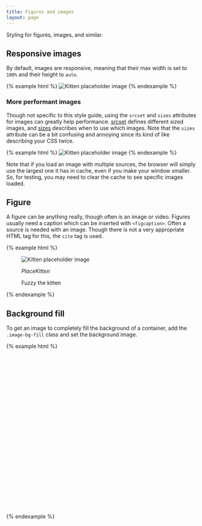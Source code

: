 ```yaml
---
title: Figures and images
layout: page
---
```


Styling for figures, images, and similar.

## Responsive images

By default, images are responsive, meaning that their max width is set to `100%` and their height to `auto`.

{% example html %}
<img src="http://placekitten.com/1200/420" alt="Kitten placeholder image">
{% endexample %}

### More performant images

Though not specific to this style guide, using the `srcset` and `sizes` attributes for images can greatly help performance.  [srcset](https://cloudfour.com/thinks/responsive-images-101-part-4-srcset-width-descriptors/) defines different sized images, and [sizes](https://cloudfour.com/thinks/responsive-images-101-part-5-sizes/) describes when to use which images.  Note that the `sizes` attribute can be a bit confusing and annoying since its kind of like describing your CSS twice.

{% example html %}
  <img src="http://placekitten.com/2400/1200" alt="Kitten placeholder image"
    srcset="http://placekitten.com/400/200 400w,
      http://placekitten.com/800/400 800w,
      http://placekitten.com/1000/500 1000w,
      http://placekitten.com/1500/750 1500w,
      http://placekitten.com/2000/1000 2000w"
    sizes="(max-width: 800px) 100vw, 95vw">
{% endexample %}

Note that if you load an image with multiple sources, the browser will simply use the largest one it has in cache, even if you make your window smaller.  So, for testing, you may need to clear the cache to see specific images loaded.

## Figure

A figure can be anything really, though often is an image or video.  Figures usually need a caption which can be inserted with `<figcaption>`.  Often a source is needed with an image.  Though there is not a very appropriate HTML tag for this, the `cite` tag is used.

{% example html %}
<figure>
  <img src="http://placekitten.com/1200/420" alt="Kitten placeholder image">

  <cite>PlaceKitten</cite>
  <figcaption>Fuzzy the kitten</figcaption>
</figure>
{% endexample %}

## Background fill

To get an image to completely fill the background of a container, add the `.image-bg-fill` class and set the background image.

{% example html %}
<div class="image-bg-fill" style="background-image: url(http://placekitten.com/1200/1200); width: 100%; height: 30em;"></div>
{% endexample %}
